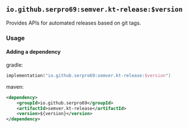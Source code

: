 ## `io.github.serpro69:semver.kt-release:$version`

Provides APIs for automated releases based on git tags.

### Usage

#### Adding a dependency

gradle:

```kotlin
implementation("io.github.serpro69:semver.kt-release:$version")
```

maven:

```xml
<dependency>
    <groupId>io.github.serpro69</groupId>
    <artifactId>semver.kt-release</artifactId>
    <version>${version}</version>
</dependency>
```
